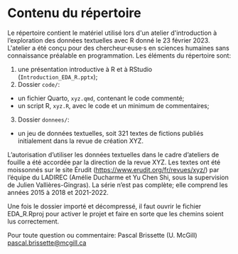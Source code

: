# Contenu du répertoire

Le répertoire contient le matériel utilisé lors d'un atelier d'introduction à l’exploration des données textuelles avec R donné le 23 février 2023. L'atelier a été conçu pour des chercheur·euse·s en sciences humaines sans connaissance préalable en programmation. Les éléments du répertoire sont:

1. une présentation introductive à R et à RStudio (`Introduction_EDA_R.pptx`);
2. Dossier `code/`: 
* un fichier Quarto, `xyz.qmd`, contenant le code commenté;
* un script R, `xyz.R`, avec le code et un minimum de commentaires;
3. Dossier `donnees/`: 
* un jeu de données textuelles, soit 321 textes de fictions publiés initialement dans la revue de création XYZ.


L’autorisation d’utiliser les données textuelles dans le cadre d’ateliers de fouille a été accordée par la direction de la revue XYZ. Les textes ont été moissonnés sur le site Érudit (https://www.erudit.org/fr/revues/xyz/) par l’équipe du LADIREC (Amélie Ducharme et Yu Chen Shi, sous la supervision de Julien Vallières-Gingras). La série n’est pas complète; elle comprend les années 2015 à 2018 et 2021-2022.

Une fois le dossier importé et décompressé, il faut ouvrir le fichier EDA_R.Rproj pour activer le projet et faire en sorte que les chemins soient lus correctement.

Pour toute question ou commentaire: 
Pascal Brissette (U. McGill)
pascal.brissette@mcgill.ca